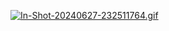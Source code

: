 [![In-Shot-20240627-232511764.gif](https://i.postimg.cc/fLz9SSN0/In-Shot-20240627-232511764.gif)](https://postimg.cc/kVH4k4Dn)
